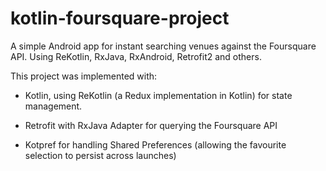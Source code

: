 # kotlin-foursquare-project
A simple Android app for instant searching venues against the Foursquare API. Using ReKotlin, RxJava, RxAndroid, Retrofit2 and others.

This project was implemented with:

- Kotlin, using ReKotlin (a Redux implementation in Kotlin) for state management.

-  Retrofit with RxJava Adapter for querying the Foursquare API

- Kotpref for handling Shared Preferences (allowing the favourite selection to persist across launches) 
